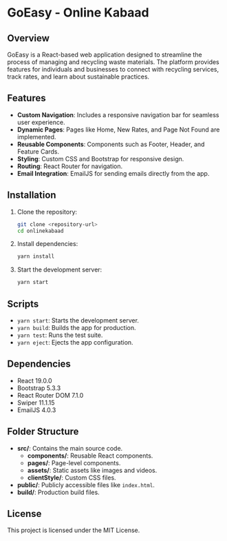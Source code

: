 # GoEasy - Online Kabaad

## Overview

GoEasy is a React-based web application designed to streamline the process of managing and recycling waste materials. The platform provides features for individuals and businesses to connect with recycling services, track rates, and learn about sustainable practices.

## Features

- **Custom Navigation**: Includes a responsive navigation bar for seamless user experience.
- **Dynamic Pages**: Pages like Home, New Rates, and Page Not Found are implemented.
- **Reusable Components**: Components such as Footer, Header, and Feature Cards.
- **Styling**: Custom CSS and Bootstrap for responsive design.
- **Routing**: React Router for navigation.
- **Email Integration**: EmailJS for sending emails directly from the app.

## Installation

1. Clone the repository:

   ```bash
   git clone <repository-url>
   cd onlinekabaad
   ```

2. Install dependencies:

   ```bash
   yarn install
   ```

3. Start the development server:
   ```bash
   yarn start
   ```

## Scripts

- `yarn start`: Starts the development server.
- `yarn build`: Builds the app for production.
- `yarn test`: Runs the test suite.
- `yarn eject`: Ejects the app configuration.

## Dependencies

- React 19.0.0
- Bootstrap 5.3.3
- React Router DOM 7.1.0
- Swiper 11.1.15
- EmailJS 4.0.3

## Folder Structure

- **src/**: Contains the main source code.
  - **components/**: Reusable React components.
  - **pages/**: Page-level components.
  - **assets/**: Static assets like images and videos.
  - **clientStyle/**: Custom CSS files.
- **public/**: Publicly accessible files like `index.html`.
- **build/**: Production build files.

## License

This project is licensed under the MIT License.
